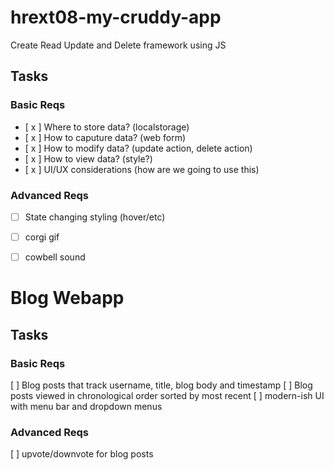 # hrext08-my-cruddy-app
Create Read Update and Delete framework using JS
## Tasks

### Basic Reqs
- [ x ] Where to store data? (localstorage)
- [ x ] How to caputure data? (web form)
- [ x ] How to modify data? (update action, delete action)
- [ x ] How to view data? (style?)
- [ x ] UI/UX considerations (how are we going to use this)

### Advanced Reqs
- [ ] State changing styling (hover/etc)
- [ ] corgi gif
- [ ] cowbell sound


# Blog Webapp
## Tasks

### Basic Reqs
[ ] Blog posts that track username, title, blog body and timestamp
[ ] Blog posts viewed in chronological order sorted by most recent
[ ] modern-ish UI with menu bar and dropdown menus

### Advanced Reqs
[ ] upvote/downvote for blog posts


